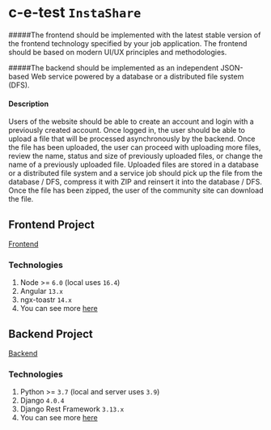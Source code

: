 # c-e-test `InstaShare`

#####The frontend 
should be implemented with the latest stable version of the frontend technology specified by your job application. The frontend should be based on modern UI/UX principles and methodologies.

#####The backend 
should be implemented as an independent JSON-based Web service powered by a database or a distributed file system (DFS).

#### Description
Users of the website should be able to create an account and login with a previously created account.
Once logged in, the user should be able to upload a file that will be processed asynchronously by the backend. Once the file has been uploaded, the user can proceed with uploading more files, review the name, status and size of previously uploaded files, or change the name of a previously uploaded file.
Uploaded files are stored in a database or a distributed file system and a service job should pick up the file from the database / DFS, compress it with ZIP and reinsert it into the database / DFS. 
Once the file has been zipped, the user of the community site can download the file. 


## Frontend Project
<a href="https://github.com/hectorarem/c-e-test/tree/main/frontend/filemanagement">Frontend</a>
### Technologies
1. Node >= `6.0` (local uses `16.4`)
2. Angular `13.x`
3. ngx-toastr `14.x`
4. You can see more <a href="https://github.com/hectorarem/c-e-test/blob/main/frontend/filemanagement/package.json">here</a>
## Backend Project
<a href="https://github.com/hectorarem/c-e-test/tree/main/backend">Backend</a>
### Technologies
1. Python >= `3.7` (local and server uses `3.9`)
2. Django `4.0.4`
3. Django Rest Framework `3.13.x`
4. You can see more <a href="https://github.com/hectorarem/c-e-test/blob/main/backend/requirements.txt">here</a>